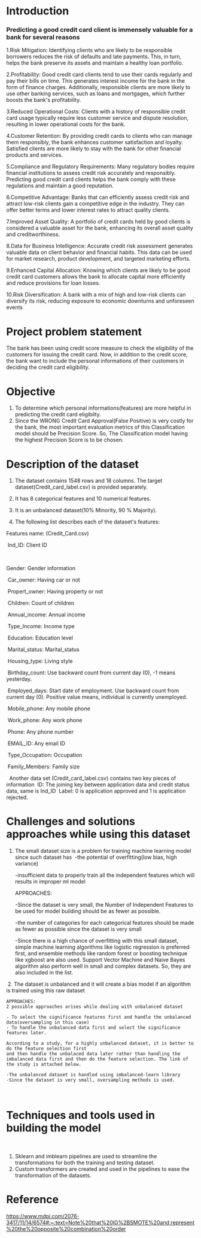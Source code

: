 # Introduction
### Predicting a good credit card client is immensely valuable for a bank for several reasons
1.Risk Mitigation: Identifying clients who are likely to be responsible borrowers reduces the risk of defaults and late payments. This, in turn, helps the bank preserve its assets and maintain a healthy loan portfolio.

2.Profitability: Good credit card clients tend to use their cards regularly and pay their bills on time. This generates interest income for the bank in the form of finance charges. Additionally, responsible clients are more likely to use other banking services, such as loans and mortgages, which further boosts the bank's profitability.

3.Reduced Operational Costs: Clients with a history of responsible credit card usage typically require less customer service and dispute resolution, resulting in lower operational costs for the bank.

4.Customer Retention: By providing credit cards to clients who can manage them responsibly, the bank enhances customer satisfaction and loyalty. Satisfied clients are more likely to stay with the bank for other financial products and services.

5.Compliance and Regulatory Requirements: Many regulatory bodies require financial institutions to assess credit risk accurately and responsibly. Predicting good credit card clients helps the bank comply with these regulations and maintain a good reputation.

6.Competitive Advantage: Banks that can efficiently assess credit risk and attract low-risk clients gain a competitive edge in the industry. They can offer better terms and lower interest rates to attract quality clients.

7.Improved Asset Quality: A portfolio of credit cards held by good clients is considered a valuable asset for the bank, enhancing its overall asset quality and creditworthiness.

8.Data for Business Intelligence: Accurate credit risk assessment generates valuable data on client behavior and financial habits. This data can be used for market research, product development, and targeted marketing efforts.

9.Enhanced Capital Allocation: Knowing which clients are likely to be good credit card customers allows the bank to allocate capital more efficiently and reduce provisions for loan losses.

10.Risk Diversification: A bank with a mix of high and low-risk clients can diversify its risk, reducing exposure to economic downturns and unforeseen events

 
# Project problem statement
The bank has been using credit score measure to check the eligibility of the customers for issuing the credit card. Now, in addition to the credit score, the bank want to include the personal informations of their customers in deciding the credit card eligibility.


# Objective
1. To determine which personal informations(features) are more helpful in predicting the credit card eligibilty.
2. Since the WRONG Credit Card Approval(False Positive) is very costly for the bank, the most important evaluation metrics of this Classification model should be Precision Score. 
So, The Classification model having the highest Precision Score is to be chosen.
 
# Description of the dataset

1. The dataset contains 1548 rows and 18 columns. The target dataset(Credit_card_label.csv) is provided separately.

2. It has 8 categorical features and 10 numerical features.

3. It is an unbalanced dataset(10% Minority, 90 % Majority).

4. The following list describes each of the dataset's features:


Features name: (Credit_Card.csv)

​
Ind_ID: Client ID

​

Gender: Gender information

​
Car_owner: Having car or not

​
Propert_owner: Having property or not

​
Children: Count of children

​
Annual_income: Annual income

​
Type_Income: Income type

​
Education: Education level

​
Marital_status: Marital_status

​
Housing_type: Living style

​
Birthday_count: Use backward count from current day (0), -1 means yesterday.

​
Employed_days: Start date of employment. Use backward count from current day (0). Positive value means, individual is currently unemployed.

​
Mobile_phone: Any mobile phone

​
Work_phone: Any work phone

​
Phone: Any phone number

​
EMAIL_ID: Any email ID

​
Type_Occupation: Occupation

​
Family_Members: Family size

​
​
Another data set (Credit_card_label.csv) contains two key pieces of information
​
ID: The joining key between application data and credit status data, same is Ind_ID
​
Label: 0 is application approved and 1 is application rejected. 


# Challenges and solutions approaches while using this dataset
1. The small dataset size is a problem for training machine learning model since such dataset has 
​
    -the potential of overfitting(low bias, high variance)
    
    -insufficient data to properly train all the independent features which will results in improper ml model
    
    APPROACHES:
   
    -Since the dataset is very small, the Number of Independent Features to be used for model building should be as fewer as possible.
    
    -the number of categories for each categorical features should be made as fewer as possible since the dataset is very small
    
    -Since there is a high chance of overfitting with this small dataset, simple machine learning algorithms like logistic regression is preferred first, and ensemble methods like 
     random forest or boosting technique like xgboost are also used. Support Vector Machine and Naive Bayes algorithm also perform well in small and complex datasets. So, they are also included in the list.
    
​
2. The dataset is unbalanced and it will create a bias model if an algorithm is trained using this raw dataset
    
    APPROACHES:
    2 possible approaches arises while dealing with unbalanced dataset
    
    - To select the significance features first and handle the unbalanced data(oversampling in this case)  
    - To handle the unbalanced data first and select the significance features later.

    According to a study, for a highly unbalanced dataset, it is better to do the feature selection first
    and then handle the unbalaced data later rather than handling the
    imbalanced data first and then do the feature selection. The link of the study is attached below.
    
    -The unbalanced dataset is handled using imbalanced-learn library
    -Since the dataset is very small, oversampling methods is used.

​
# Techniques and tools used in building the model
​
1. Sklearn and imblearn pipelines are used to streamline the transformations for both the training and testing dataset.
​
2. Custom transformers are created and used in the pipelines to ease the transformation of the datasets.

# Reference
  https://www.mdpi.com/2076-3417/11/14/6574#:~:text=Note%20that%20IG%2BSMOTE%20and,represent%20the%20opposite%20combination%20order
​
